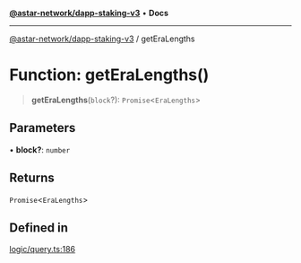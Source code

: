 [**@astar-network/dapp-staking-v3**](../README.md) • **Docs**

***

[@astar-network/dapp-staking-v3](../globals.md) / getEraLengths

# Function: getEraLengths()

> **getEraLengths**(`block`?): `Promise`\<`EraLengths`\>

## Parameters

• **block?**: `number`

## Returns

`Promise`\<`EraLengths`\>

## Defined in

[logic/query.ts:186](https://github.com/AstarNetwork/dapp-staking/blob/0eeb0e659e92439d12d988aa8e04d80fa51d55f9/packages/astar-dapp-staking-v3/src/logic/query.ts#L186)
